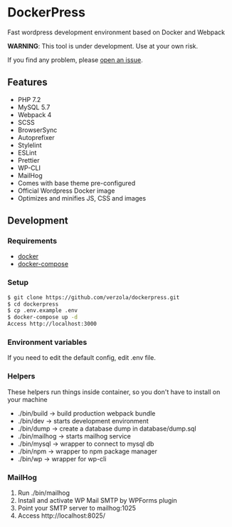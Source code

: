 # DockerPress
Fast wordpress development environment based on Docker and Webpack

**WARNING**: This tool is under development. Use at your own risk.

If you find any problem, please [open an issue](https://github.com/verzola/dockerpress/issues/new).

## Features
- PHP 7.2
- MySQL 5.7
- Webpack 4
- SCSS
- BrowserSync
- Autoprefixer
- Stylelint
- ESLint
- Prettier
- WP-CLI
- MailHog
- Comes with base theme pre-configured
- Official Wordpress Docker image
- Optimizes and minifies JS, CSS and images

## Development

### Requirements
- [docker](https://www.docker.com/get-started)
- [docker-compose](https://docs.docker.com/compose/install/)

### Setup
```sh
$ git clone https://github.com/verzola/dockerpress.git
$ cd dockerpress
$ cp .env.example .env
$ docker-compose up -d
Access http://localhost:3000
```

### Environment variables
If you need to edit the default config, edit .env file.

### Helpers
These helpers run things inside container, so you don't have to install on your machine

- ./bin/build -> build production webpack bundle
- ./bin/dev -> starts development environment
- ./bin/dump -> create a database dump in database/dump.sql
- ./bin/mailhog -> starts mailhog service
- ./bin/mysql -> wrapper to connect to mysql db
- ./bin/npm -> wrapper to npm package manager
- ./bin/wp -> wrapper for wp-cli

### MailHog
1. Run ./bin/mailhog
2. Install and activate WP Mail SMTP by WPForms plugin
3. Point your SMTP server to mailhog:1025
4. Access http://localhost:8025/
